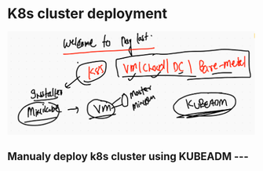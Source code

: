 # K8s cluster deployment 

<img src="clsdep.png">

## Manualy deploy k8s cluster using KUBEADM ---

